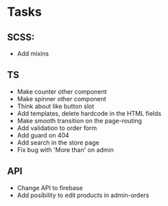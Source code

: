# Tasks

## SCSS:
- Add mixins

## TS
- Make counter other component
- Make spinner other component
- Think about like button slot
- Add templates, delete hardcode in the HTML fields
- Make smooth transition on the page-routing
- Add validation to order form
- Add guard on 404
- Add search in the store page
- Fix bug with 'More than' on admin

## API
- Change API to firebase
- Add posibility to edit products in admin-orders
